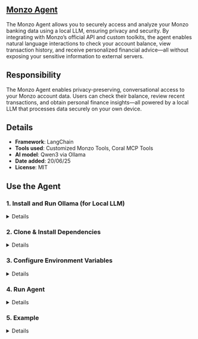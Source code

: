 ## [Monzo Agent](https://github.com/Coral-Protocol/Coral-Monzo-Agent)

The Monzo Agent allows you to securely access and analyze your Monzo banking data using a local LLM, ensuring privacy and security. By integrating with Monzo’s official API and custom toolkits, the agent enables natural language interactions to check your account balance, view transaction history, and receive personalized financial advice—all without exposing your sensitive information to external servers.

## Responsibility

The Monzo Agent enables privacy-preserving, conversational access to your Monzo account data. Users can check their balance, review recent transactions, and obtain personal finance insights—all powered by a local LLM that processes data securely on your own device.


## Details
- **Framework**: LangChain
- **Tools used**: Customized Monzo Tools, Coral MCP Tools
- **AI model**: Qwen3 via Ollama
- **Date added**: 20/06/25
- **License**: MIT

## Use the Agent

### 1. Install and Run Ollama (for Local LLM)
<details>

Monzo Agent uses Ollama to run local LLM. Please make sure you have Ollama installed and the desired model downloaded before running the agent.

**Step 1: Install Ollama**

- **Linux/macOS:**
  Follow the official instructions: [https://ollama.com/download](https://ollama.com/download)
  Or run:
  ```bash
  curl -fsSL https://ollama.com/install.sh | sh
  ```
- **Windows:**
  Download the installer from [Ollama's website](https://ollama.com/download).

**Step 2: Download Local model**

```bash
ollama pull qwen3:latest
```

**Step 3: Start Ollama Service**

Ollama usually starts automatically. If not, start it manually:
```bash
ollama serve
```

**Step 4: Verify the model is running**

```bash
ollama list
```
Make sure no errors occur and Ollama is running at `http://localhost:11434`.

</details>

### 2. Clone & Install Dependencies

<details>  

Ensure that the [Coral Server](https://github.com/Coral-Protocol/coral-server) is running on your system and the [Interface Agent](https://github.com/Coral-Protocol/Coral-Interface-Agent) is running on the Coral Server.  

```bash
# Clone the Monzo Agent repository
git clone https://github.com/Coral-Protocol/Coral-Monzo-Agent.git

# Navigate to the project directory
cd Coral-Monzo-Agent

# Install `uv`:
pip install uv

# Install dependencies from `pyproject.toml` using `uv`:
uv sync
```
This command will read the `pyproject.toml` file and install all specified dependencies in a virtual environment managed by `uv`.

</details>

### 3. Configure Environment Variables
<details>

Get the `MONZO_ACCESS_TOKEN` and `MONZO_ACCOUNT_ID`:
[Monzo Developer Portal](https://developers.monzo.com/)

Create a .env file in the project root:
```bash
cp -r env_sample .env
```

Add your `MONZO_ACCESS_TOKEN` and `MONZO_ACCOUNT_ID` and any other required environment variables to the .env file.

</details>

### 4. Run Agent
<details>

Run the agent using `uv`:
```bash
uv run langchain-monzo-agent.py
```
</details>

### 5. Example
<details>

```bash
# Input:
Question: Help me check my transections of monzo for the last 2 months and give me some personal finance advice.

# Output:
Answer: Here is a summary of your Monzo transactions for the past 2 months:
- May 1: -£22.00 (University, bills)
- May 14: -£120.00 (Person A, general)
- May 14: -£20.81 (Mobile Provider, bills)
- May 18: -£16.00 (Person A, general)
- May 19: +£9.00 (Person B, income)
- June 2: -£22.00 (University, bills)
- June 6: +£6.66 (From Person C, income)
- June 12: -£20.81 (Mobile Provider, bills)
- June 17: +£100.00 (From Person C, income)

Notable spending patterns:
- Regular bills to University and Mobile Provider.
- Significant general spending to "Person A."
- Income from Person B and Person C.

Personalized financial advice:
1. **Track Recurring Bills:** Your regular payments to University and Mobile Provider are predictable. Consider setting up automated budgeting for these to ensure you always have funds allocated.
2. **Review Large Expenses:** The £120 payment to "Person A" stands out. Review such large transactions to ensure they are necessary and look for ways to reduce or avoid them if possible.
3. **Increase Savings:** Try to set aside a portion of your income (even small amounts) right after you receive it. Automating savings can help build a financial cushion.
4. **Monitor Cash Flow:** Your income is irregular. Consider ways to stabilize your income or reduce discretionary spending during lower-income months.
5. **Analyze General Spending:** Categorize your general expenses to identify areas where you can cut back.

Would you like more detailed budgeting tips or help setting up a savings plan?

Is there anything else I can help you with?
```

## Creator Details
- **Name**: Xinxing
- **Affiliation**: Coral Protocol
- **Contact**: [Discord](https://discord.com/invite/Xjm892dtt3)

